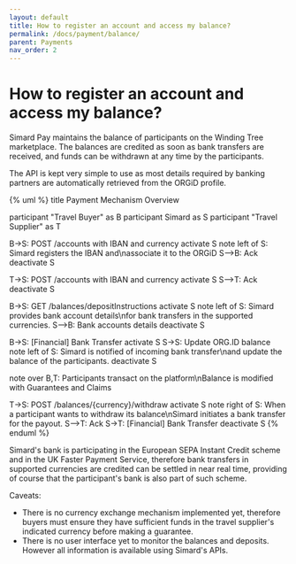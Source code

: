 ```yaml
---
layout: default
title: How to register an account and access my balance?
permalink: /docs/payment/balance/
parent: Payments
nav_order: 2
---
```


# How to register an account and access my balance?

Simard Pay maintains the balance of participants on the Winding Tree marketplace. The balances are credited as soon as bank transfers are received, and funds can be withdrawn at any time by the participants.

The API is kept very simple to use as most details required by banking partners are automatically retrieved from the ORGiD profile.

{% uml %}
title Payment Mechanism Overview

participant "Travel Buyer" as B
participant Simard as S
participant "Travel Supplier" as T

B->S: POST /accounts with IBAN and currency
activate S
note left of S: Simard registers the IBAN and\nassociate it to the ORGiD
S-->B: Ack
deactivate S

T->S: POST /accounts with IBAN and currency
activate S
S-->T: Ack
deactivate S

B->S: GET /balances/depositInstructions
activate S
note left of S: Simard provides bank account details\nfor bank transfers in the supported currencies.
S-->B: Bank accounts details
deactivate S

B->S: [Financial] Bank Transfer
activate S
S->S: Update ORG.ID balance
note left of S: Simard is notified of incoming bank transfer\nand update the balance of the participants.
deactivate S

note over B,T: Participants transact on the platform\nBalance is modified with Guarantees and Claims

T->S: POST /balances/{currency}/withdraw
activate S
note right of S: When a participant wants to withdraw its balance\nSimard initiates a bank transfer for the payout.
S-->T: Ack
S->T: [Financial] Bank Transfer
deactivate S
{% enduml %}

Simard's bank is participating in the European SEPA Instant Credit scheme and in the UK Faster Payment Service, therefore bank transfers in supported currencies are credited can be settled in near real time, providing of course that the participant's bank is also part of such scheme.

Caveats:

* There is no currency exchange mechanism implemented yet, therefore buyers must ensure they have sufficient funds in the travel supplier's indicated currency before making a guarantee.
* There is no user interface yet to monitor the balances and deposits. However all information is available using Simard's APIs.
